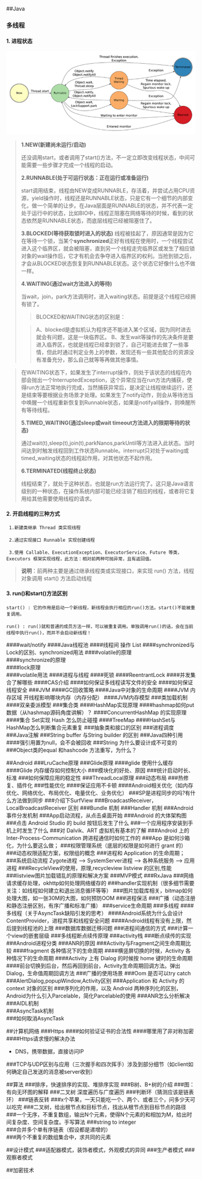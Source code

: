 ##Java
### 多线程
#### 1. 进程状态
![多线程详细](/img/thread.png)<br/>

> **1.NEW(新建尚未运行/启动)**
>
> 还没调用start，或者调用了start()方法，不一定立即改变线程状态，中间可能需要一些步骤才完成一个线程的启动。
>
> **2.RUNNABLE(处于可运行状态：正在运行或准备运行)**
> 
> start调用结束，线程由NEW变成RUNNABLE，存活着，并尝试占用CPU资源，yield操作时，线程还是RUNNABLE状态，只是它有一个细节的内部变化，做一个简单的让步。在Java层面是RUNNABLE的状态，并不代表一定处于运行中的状态，比如BIO中，线程正阻塞在网络等待的时候，看到的状态依然是RUNNABLE状态，而底层线程已经被阻塞住了。
>
> **3.BLOCKED(等待获取锁时进入的状态)** 
> 线程被挂起了，原因通常是因为它在等待一个锁，当某个**synchronized**正好有线程在使用时，一个线程尝试进入这个临界区，就会被阻塞，直到另一个线程走完临界区或发生了相应锁对象的wait操作后，它才有机会去争夺进入临界区的权利。当抢到锁之后，才会从BLOCKED状态恢复到RUNNABLE状态。这个状态它好像什么也不做一样。
>
> **4.WAITING(通过wait方法进入的等待)** 
>
>当wait，join，park方法调用时，进入waiting状态。前提是这个线程已经拥有锁了。
>
>>BLOCKED和WAITING状态的区别是：
>
>>A、blocked是虚拟机认为程序还不能进入某个区域，因为同时进去就会有问题，这是一块临界区。
>>B、发生wait等操作的先决条件是要进入临界区，也就是线程已经拿到锁了，自己可能进去做了一些事情，但此时通过判定业务上的参数，发现还有一些其他配合的资源没有准备充分，那么自己就等等再做其他事情。

>在WAITING状态下，如果发生了interrupt操作，则处于该状态的线程在内部会抛出一个InterruptedException，这个异常应当在run方法内捕获，使得run方法正常地执行完成，当然捕获异常后，是决定让线程继续运行，还是结束等要根据业务场景才处理。如果发生了notify动作，则会从等待池当中唤醒一个线程重新恢复到Runnable状态，如果是notifyall操作，则唤醒所有等待线程。 
>
> **5.TIMED_WAITING(通过sleep或wait timeout方法进入的限期等待的状态)**
> 
> 通过wait(t),sleep(t),join(t),parkNanos,parkUntil等方法进入此状态。当时间达到时触发线程回到工作状态Runnable。interrupt只对处于waiting或timed_waiting状态的线程起作用，对其他状态不起作用。 
>
> **6.TERMINATED(线程终止状态)**
> 
> 线程结束了，就处于这种状态，也就是run方法运行完了。这只是Java语言级别的一种状态，在操作系统内部可能已经注销了相应的线程，或者将它复用给其他需要使用线程的请求。


#### 2. 开启线程的三种方式
     1.新建类继承 Thread 类实现线程

     2.通过实现接口 Runnable 实现创建线程

     3.使用 Callable、ExecutionException、ExecutorService、Future 等类，Executors 框架实现线程，此方法：相对前两种可抛异常，且有返回值。

>    **说明**：前两种主要是通过继承线程类或实现接口，来实现 run() 方法，线程对象调用 start() 方法启动线程
#### 3. run()和start()方法区别
   
    start() : 它的作用是启动一个新线程，新线程会执行相应的run()方法。start()不能被重复调用。

    run() : run()就和普通的成员方法一样，可以被重复调用。单独调用run()的话，会在当前线程中执行run()，而并不会启动新线程！
####wait/notify
####Java线程池
####线程间 操作 List
####synchronized与Lock的区别、synchronized用法
####volatile的原理</br>
####synchronize的原理</br>
####lock原理</br>
####volatile用法
####进程与线程
####死锁
####ReentrantLock
####并发集合了解哪些
####CAS介绍
####如何保证多线程读写文件的安全
####如何保证线程安全
###JVM
####GC回收策略
####Java中对象的生命周期
####JVM 内存区域 开线程影响哪块内存（内存分配）
####JVM内存模型
###类加载机制
####双亲委派模型
###集合类
####HashMap实现原理
####hashmap如何put数据（从hashmap源码角度讲解）？
####ConcurrentHashMap 的实现原理
####集合 Set实现 Hash 怎么防止碰撞
####TreeMap
####HashSet与HashMap怎么判断集合元素重复
###抽象类和接口的区别
###进程调度
###Java注解
###String buffer 与String builder 的区别
###Java四种引用
####强引用置为null，会不会被回收
###String 为什么要设计成不可变的
###Object类的equal 和hashcode 方法重写，为什么？</br>


##Android
###LruCache原理
###Glide原理
####glide 使用什么缓存
####Glide 内存缓存如何控制大小
###模块化的好处、原因
###统计启动时长、标准
###如何保障应用的稳定性
###ThreadLocal原理
###动态布局
###热修复、插件化
###性能优化
####保证应用不卡顿
####Android相关优化（如内存优化、网络优化、布局优化、电量优化、业务优化）
###SP是进程同步的吗?有什么方法做到同步
###介绍下SurfView
###BroadcastReceiver，LocalBroadcastReceiver 区别
###Bundle 机制
###Handler 机制
###Android事件分发机制
###App启动流程，从点击桌面开始
###Android 的大体架构图
###点击 Android Studio 的 build 按钮后发生了什么
###一个应用程序安装到手机上时发生了什么
###对 Dalvik、ART 虚拟机有基本的了解
###Android 上的 Inter-Process-Communication 跨进程通信时如何工作的
###App 是如何沙箱化，为什么要这么做；
###权限管理系统（底层的权限是如何进行 grant 的）
###动态权限适配方案，权限组的概念
###进程和 Application 的生命周期；
###系统启动流程 Zygote进程 –> SystemServer进程 –> 各种系统服务 –> 应用进程
###RecycleView的使用，原理,recycleview listview 的区别,性能
###listview图片加载错乱的原理和解决方案
###MVP模式
###RxJava
###网络请求缓存处理，okhttp如何处理网络缓存的
###handler实现机制（很多细节需要关注：如线程如何建立和退出消息循环等等）
###图片加载库相关，bitmap如何处理大图，如一张30M的大图，如何预防OOM
###进程保活
###广播（动态注册和静态注册区别，有序广播和标准广播）
###service生命周期
###多线程
####多线程（关于AsyncTask缺陷引发的思考）
####Android系统为什么会设计ContentProvider，进程共享和线程安全问题
####Android线程有没有上限，然后提到线程池的上限
###数据库数据迁移问题
###进程间通信的方式
###计算一个view的嵌套层级
###多线程断点续传原理
###activity栈
###断点续传的实现
###Android进程分类
###ANR的原因
###Activity与Fragment之间生命周期比较
####fragment 各种情况下的生命周期
####横竖屏切换的时候，Activity 各种情况下的生命周期
####Activity 上有 Dialog 的时候按 home 键时的生命周期
####前台切换到后台，然后再回到前台，Activity生命周期回调方法。弹出Dialog，生命值周期回调方法
###广播的使用场景
###Oom 是否可以try catch
###AlertDialog,popupWindow,Activity区别
###Application 和 Activity 的 context 对象的区别
###序列化的作用，以及 Android 两种序列化的区别，Android为什么引入Parcelable，简化Parcelable的使用
###ANR怎么分析解决
###AIDL机制</br>
###AsyncTask机制</br>
###如何取消AsyncTask</br>


##计算机网络
###Https
####如何验证证书的合法性
####哪里用了非对称加密
####Https请求慢的解决办法
* DNS，携带数据，直接访问IP


###TCP与UDP区别与应用（三次握手和四次挥手）涉及到部分细节（如client如何确定自己发送的消息被server收到） 

##算法
###排序，快速排序的实现、堆排序实现
###B树、B+树的介绍
###图：有向无环图的解释
###二叉树 深度遍历与广度遍历
###判断环（猜测应该是链表环）
###链表反转
###x个苹果，一天只能吃一个、两个、或者三个，问多少天可以吃完
###二叉树，给出根节点和目标节点，找出从根节点到目标节点的路径
###一个无序，不重复数组，输出N个元素，使得N个元素的和相加为M，给出时间复杂度、空间复杂度。手写算法
###string to integer</br>
###合并多个单有序链表（假设都是递增的）</br>
###两个不重复的数组集合中，求共同的元素


##设计模式
###适配器模式，装饰者模式，外观模式的异同
###生产者模式
###观察者模式

##加密技术